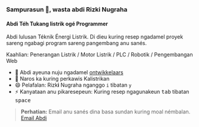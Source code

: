 ### Sampurasun 👋, wasta abdi Rizki Nugraha
#### Abdi Téh Tukang listrik ogé Programmer
Abdi lulusan Téknik Énergi Listrik. Di dieu kuring resep ngadamel proyek sareng ngabagi program sareng pangembang anu sanés.

Kaahlian: Penerangan Listrik / Motor Listrik / PLC / Robotik / Pengembangan Web

- 🔭 Abdi ayeuna nuju ngadamel [ontwikkelaars](https://github.com/nugrhrizki/ontwikkelaars)
- 💬 Naros ka kuring perkawis Kalistrikan 
- 😄 Pelafalan: Rizk**i** Nugraha nganggo `i` tibatan `y`
- ⚡ Kanyataan anu pikaresepeun: Kuring resep ngagunakeun <kbd>tab</kbd> tibatan <kbd>space</kbd>

> **Perhatian:** Email anu sanés dina basa sundan kuring moal némbalan. [Email Abdi](mailto:nugraha07rizki@gmail.com)
